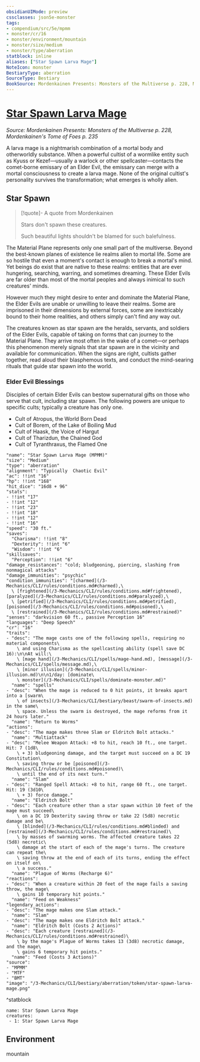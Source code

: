 ```yaml
---
obsidianUIMode: preview
cssclasses: json5e-monster
tags:
- compendium/src/5e/mpmm
- monster/cr/16
- monster/environment/mountain
- monster/size/medium
- monster/type/aberration
statblock: inline
aliases: ["Star Spawn Larva Mage"]
NoteIcon: monster
BestiaryType: aberration
SourceType: Bestiary
BookSource: Mordenkainen Presents: Monsters of the Multiverse p. 228, Mordenkainen's Tome of Foes p. 235
---
```

# [Star Spawn Larva Mage](3-Mechanics\CLI\bestiary\aberration/star-spawn-larva-mage-mpmm.md)
*Source: Mordenkainen Presents: Monsters of the Multiverse p. 228, Mordenkainen's Tome of Foes p. 235*  

A larva mage is a nightmarish combination of a mortal body and otherworldly substance. When a powerful cultist of a wormlike entity such as Kyuss or Kezef—usually a warlock or other spellcaster—contacts the comet-borne emissary of an Elder Evil, the emissary can merge with a mortal consciousness to create a larva mage. None of the original cultist's personality survives the transformation; what emerges is wholly alien.

## Star Spawn

> [!quote]- A quote from Mordenkainen  
> 
> Stars don't spawn these creatures.
> 
> Such beautiful lights shouldn't be blamed for such balefulness.

The Material Plane represents only one small part of the multiverse. Beyond the best-known planes of existence lie realms alien to mortal life. Some are so hostile that even a moment's contact is enough to break a mortal's mind. Yet beings do exist that are native to these realms: entities that are ever hungering, searching, warring, and sometimes dreaming. These Elder Evils are far older than most of the mortal peoples and always inimical to such creatures' minds.

However much they might desire to enter and dominate the Material Plane, the Elder Evils are unable or unwilling to leave their realms. Some are imprisoned in their dimensions by external forces, some are inextricably bound to their home realities, and others simply can't find any way out.

The creatures known as star spawn are the heralds, servants, and soldiers of the Elder Evils, capable of taking on forms that can journey to the Material Plane. They arrive most often in the wake of a comet—or perhaps this phenomenon merely signals that star spawn are in the vicinity and available for communication. When the signs are right, cultists gather together, read aloud their blasphemous texts, and conduct the mind-searing rituals that guide star spawn into the world.

### Elder Evil Blessings

Disciples of certain Elder Evils can bestow supernatural gifts on those who serve that cult, including star spawn. The following powers are unique to specific cults; typically a creature has only one.

- Cult of Atropus, the World Born Dead  
- Cult of Borem, of the Lake of Boiling Mud  
- Cult of Haask, the Voice of Hargut  
- Cult of Tharizdun, the Chained God  
- Cult of Tyranthraxus, the Flamed One  

```statblock
"name": "Star Spawn Larva Mage (MPMM)"
"size": "Medium"
"type": "aberration"
"alignment": "Typically  Chaotic Evil"
"ac": !!int "16"
"hp": !!int "168"
"hit_dice": "16d8 + 96"
"stats":
- !!int "17"
- !!int "12"
- !!int "23"
- !!int "18"
- !!int "12"
- !!int "16"
"speed": "30 ft."
"saves":
  "Charisma": !!int "8"
  "Dexterity": !!int "6"
  "Wisdom": !!int "6"
"skillsaves":
  "Perception": !!int "6"
"damage_resistances": "cold; bludgeoning, piercing, slashing from nonmagical attacks"
"damage_immunities": "psychic"
"condition_immunities": "[charmed](/3-Mechanics/CLI/rules/conditions.md#charmed),\
  \ [frightened](/3-Mechanics/CLI/rules/conditions.md#frightened), [paralyzed](/3-Mechanics/CLI/rules/conditions.md#paralyzed),\
  \ [petrified](/3-Mechanics/CLI/rules/conditions.md#petrified), [poisoned](/3-Mechanics/CLI/rules/conditions.md#poisoned),\
  \ [restrained](/3-Mechanics/CLI/rules/conditions.md#restrained)"
"senses": "darkvision 60 ft., passive Perception 16"
"languages": "Deep Speech"
"cr": "16"
"traits":
- "desc": "The mage casts one of the following spells, requiring no material components\
    \ and using Charisma as the spellcasting ability (spell save DC 16):\n\nAt will:\
    \ [mage hand](/3-Mechanics/CLI/spells/mage-hand.md), [message](/3-Mechanics/CLI/spells/message.md),\
    \ [minor illusion](/3-Mechanics/CLI/spells/minor-illusion.md)\n\n1/day: [dominate\
    \ monster](/3-Mechanics/CLI/spells/dominate-monster.md)"
  "name": "spells"
- "desc": "When the mage is reduced to 0 hit points, it breaks apart into a [swarm\
    \ of insects](/3-Mechanics/CLI/bestiary/beast/swarm-of-insects.md) in the same\
    \ space. Unless the swarm is destroyed, the mage reforms from it 24 hours later."
  "name": "Return to Worms"
"actions":
- "desc": "The mage makes three Slam or Eldritch Bolt attacks."
  "name": "Multiattack"
- "desc": "Melee Weapon Attack: +8 to hit, reach 10 ft., one target. Hit: 7 (1d8\
    \ + 3) bludgeoning damage, and the target must succeed on a DC 19 Constitution\
    \ saving throw or be [poisoned](/3-Mechanics/CLI/rules/conditions.md#poisoned)\
    \ until the end of its next turn."
  "name": "Slam"
- "desc": "Ranged Spell Attack: +8 to hit, range 60 ft., one target. Hit: 19 (3d10\
    \ + 3) force damage."
  "name": "Eldritch Bolt"
- "desc": "Each creature other than a star spawn within 10 feet of the mage must succeed\
    \ on a DC 19 Dexterity saving throw or take 22 (5d8) necrotic damage and be\
    \ [blinded](/3-Mechanics/CLI/rules/conditions.md#blinded) and [restrained](/3-Mechanics/CLI/rules/conditions.md#restrained)\
    \ by masses of swarming worms. The affected creature takes 22 (5d8) necrotic\
    \ damage at the start of each of the mage's turns. The creature can repeat the\
    \ saving throw at the end of each of its turns, ending the effect on itself on\
    \ a success."
  "name": "Plague of Worms (Recharge 6)"
"reactions":
- "desc": "When a creature within 20 feet of the mage fails a saving throw, the mage\
    \ gains 10 temporary hit points."
  "name": "Feed on Weakness"
"legendary_actions":
- "desc": "The mage makes one Slam attack."
  "name": "Slam"
- "desc": "The mage makes one Eldritch Bolt attack."
  "name": "Eldritch Bolt (Costs 2 Actions)"
- "desc": "Each creature [restrained](/3-Mechanics/CLI/rules/conditions.md#restrained)\
    \ by the mage's Plague of Worms takes 13 (3d8) necrotic damage, and the mage\
    \ gains 6 temporary hit points."
  "name": "Feed (Costs 3 Actions)"
"source":
- "MPMM"
- "MTF"
- "BMT"
"image": "/3-Mechanics/CLI/bestiary/aberration/token/star-spawn-larva-mage.png"
```
^statblock

```encounter-table
name: Star Spawn Larva Mage
creatures:
 - 1: Star Spawn Larva Mage
```

## Environment

mountain